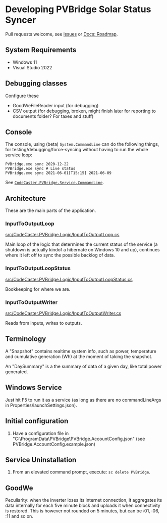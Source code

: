 ﻿# Developing PVBridge Solar Status Syncer
Pull requests welcome, see [issues](https://github.com/CodeCasterNL/PVBridge/issues) or [Docs: Roadmap]().

## System Requirements
* Windows 11
* Visual Studio 2022

## Debugging classes
Configure these 
* GoodWeFileReader input (for debugging)
* CSV output (for debugging, broken, might finish later for reporting to documents folder? For taxes and stuff)

## Console
The console, using (beta) `System.CommandLine` can do the following things, for testing/debugging/force-syncing without having to run the whole service loop:

    PVBridge.exe sync 2020-12-22
    PVBridge.exe sync # Live status
    PVBridge.exe sync 2021-06-01[T15:15] 2021-06-09

See [`CodeCaster.PVBridge.Service.CommandLine`](https://github.com/CodeCasterNL/PVBridge/tree/develop/src/CodeCaster.PVBridge.Service/CommandLine).

## Architecture
These are the main parts of the application.

### InputToOutputLoop
[src/CodeCaster.PVBridge.Logic/InputToOutputLoop.cs](https://github.com/CodeCasterNL/PVBridge/blob/develop/src/CodeCaster.PVBridge.Logic/InputToOutputLoop.cs)

Main loop of the logic that determines the current status of the service (a shutdown is actually kindof a hibernate on Windows 10 and up), continues where it left off to sync the possible backlog of data.

### InputToOutputLoopStatus
[src/CodeCaster.PVBridge.Logic/InputToOutputLoopStatus.cs](https://github.com/CodeCasterNL/PVBridge/blob/develop/src/CodeCaster.PVBridge.Logic/InputToOutputLoopStatus.cs)

Bookkeeping for where we are.

### InputToOutputWriter
[src/CodeCaster.PVBridge.Logic/InputToOutputWriter.cs](https://github.com/CodeCasterNL/PVBridge/blob/develop/src/CodeCaster.PVBridge.Logic/InputToOutputWriter.cs)

Reads from inputs, writes to outputs.

## Terminology
A "Snapshot" contains realtime system info, such as power, temperature and cumulative generation (Wh) at the moment of taking the snapshot. 

An "DaySummary" is a the summary of data of a given day, like total power generated.

## Windows Service
Just hit F5 to run it as a service (as long as there are no commandLineArgs in Properties/launchSettings.json).

## Initial configuration
1. Have a configuration file in "C:\ProgramData\PVBridge\PVBridge.AccountConfig.json" (see PVBridge.AccountConfig.example.json)

## Service Uninstallation

1. From an elevated command prompt, execute: `sc delete PVBridge`.

## GoodWe
Peculiarity: when the inverter loses its internet connection, it aggregates its data internally for each five minute block and uploads it when connectivity is restored. This is however not rounded on 5 minutes, but can be :01, :06, :11 and so on.
